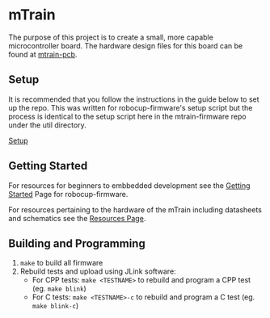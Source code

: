 # mTrain

The purpose of this project is to create a small, more capable microcontroller board. The hardware design files for this board can be found at [mtrain-pcb](https://github.com/RoboJackets/mtrain-pcb).


## Setup

It is recommended that you follow the instructions in the guide below to set up the repo. This was written for robocup-firmware's setup script but the process is identical to the setup script here in the mtrain-firmware repo under the util directory.

[Setup](https://github.com/RoboJackets/robocup-firmware/blob/master/doc/GettingStarted.md#setting-up-the-robocup-firmware-repository)

## Getting Started

For resources for beginners to embbedded development see the [Getting Started](https://robojackets.github.io/robocup-firmware/) Page for robocup-firmware.

For resources pertaining to the hardware of the mTrain including datasheets and schematics see the [Resources Page](doc/ExternalResources.md).


## Building and Programming

1) `make` to build all firmware
2) Rebuild tests and upload using JLink software:
    * For CPP tests: `make <TESTNAME>` to rebuild and program a CPP test (eg. `make blink`)
    * For C tests: `make <TESTNAME>-c` to rebuild and program a C test (eg. `make blink-c`)
